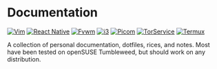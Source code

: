 # Documentation
[![Vim](https://img.shields.io/badge/Vim_Dots_And_Documentation-green?style=for-the-badge&logo=vim)](vim)
[![React Native](https://img.shields.io/badge/React_Native_QuickStart-red?style=for-the-badge&logo=react&logoColor=white)](react_native)
[![Fvwm](https://img.shields.io/badge/Fvwm_Dots_And_Documentation-blue?style=for-the-badge)](fvwm)
[![i3](https://img.shields.io/badge/i3_Dots_And_Documentation-lightblue?style=for-the-badge&logo=i3&logoColor=white)](i3)
[![Picom](https://img.shields.io/badge/Picom_Dots-orange?style=for-the-badge)](picom.md)
[![TorService](https://img.shields.io/badge/Tor_Service_Documentation-purple?style=for-the-badge&logo=tor%20project&logoColor=white)](tor_service.md)
[![Termux](https://img.shields.io/badge/Termux_Documentation-grey?style=for-the-badge&logo=gnome%20terminal&logoColor=white)](termux.md)

A collection of personal documentation, dotfiles, rices, and notes.
Most have been tested on openSUSE Tumbleweed, but should work on any distribution.

